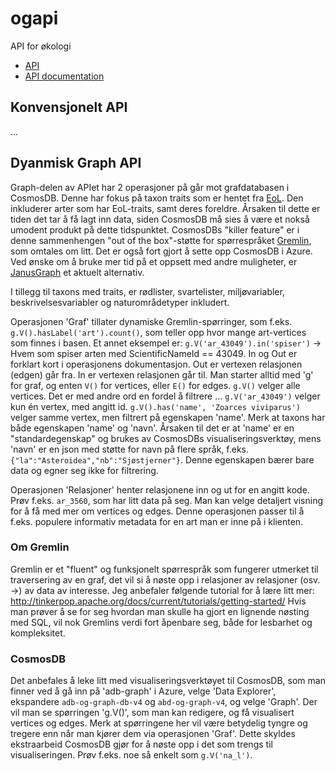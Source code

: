 # ogapi

API for økologi

* [API](https://ninmemapi.artsdatabanken.no/)
* [API documentation](https://ninmemapi.artsdatabanken.no/swagger/)

## Konvensjonelt API

...

## Dyanmisk Graph API

Graph-delen av APIet har 2 operasjoner på går mot grafdatabasen i CosmosDB. Denne har fokus på taxon traits som er hentet fra [EoL](http://eol.org/). Den inkluderer arter som har EoL-traits, samt deres foreldre. Årsaken til dette er tiden det tar å få lagt inn data, siden CosmosDB må sies å være et nokså umodent produkt på dette tidspunktet. CosmosDBs "killer feature" er i denne sammenhengen "out of the box"-støtte for spørrespråket [Gremlin](https://github.com/tinkerpop/gremlin/wiki), som omtales om litt. Det er også fort gjort å sette opp CosmosDB i Azure. Ved ønske om å bruke mer tid på et oppsett med andre muligheter, er [JanusGraph](http://janusgraph.org/) et aktuelt alternativ.

I tillegg til taxons med traits, er rødlister, svartelister, miljøvariabler, beskrivelsesvariabler og naturområdetyper inkludert.

Operasjonen 'Graf' tillater dynamiske Gremlin-spørringer, som f.eks. `g.V().hasLabel('art').count()`, som teller opp hvor mange art-vertices som finnes i basen. Et annet eksempel er: `g.V('ar_43049').in('spiser')` -> Hvem som spiser arten med ScientificNameId == 43049. In og Out er forklart kort i operasjonens dokumentasjon. Out er vertexen relasjonen (edgen) går fra. In er vertexen relasjonen går til. Man starter alltid med 'g' for graf, og enten `V()` for vertices, eller `E()` for edges. `g.V()` velger alle vertices. Det er med andre ord en fordel å filtrere ... `g.V('ar_43049')` velger kun én vertex, med angitt id. `g.V().has('name', 'Zoarces viviparus')` velger samme vertex, men filtrert på egenskapen 'name'. Merk at taxons har både egenskapen 'name' og 'navn'. Årsaken til det er at 'name' er en "standardegenskap" og brukes av CosmosDBs visualiseringsverktøy, mens 'navn' er en json med støtte for navn på flere språk, f.eks. `{"la":"Asteroidea","nb":"Sjøstjerner"}`. Denne egenskapen bærer bare data og egner seg ikke for filtrering.

Operasjonen 'Relasjoner' henter relasjonene inn og ut for en angitt kode. Prøv f.eks. `ar_3560`, som har litt data på seg. Man kan velge detaljert visning for å få med mer om vertices og edges. Denne operasjonen passer til å f.eks. populere informativ metadata for en art man er inne på i klienten.

### Om Gremlin

Gremlin er et "fluent" og funksjonelt spørrespråk som fungerer utmerket til traversering av en graf, det vil si å nøste opp i relasjoner av relasjoner (osv. ->) av data av interesse. Jeg anbefaler følgende tutorial for å lære litt mer: http://tinkerpop.apache.org/docs/current/tutorials/getting-started/ Hvis man prøver å se for seg hvordan man skulle ha gjort en lignende nøsting med SQL, vil nok Gremlins verdi fort åpenbare seg, både for lesbarhet og kompleksitet.

### CosmosDB

Det anbefales å leke litt med visualiseringsverktøyet til CosmosDB, som man finner ved å gå inn på 'adb-graph' i Azure, velge 'Data Explorer', ekspandere `adb-og-graph-db-v4` og `abd-og-graph-v4`, og velge 'Graph'. Der vil man se spørringen 'g.V()', som man kan redigere, og få visualisert vertices og edges. Merk at spørringene her vil være betydelig tyngre og tregere enn når man kjører dem via operasjonen 'Graf'. Dette skyldes ekstraarbeid CosmosDB gjør for å nøste opp i det som trengs til visualiseringen. Prøv f.eks. noe så enkelt som `g.V('na_l')`.
